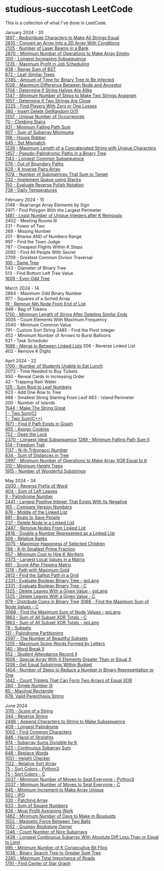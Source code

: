# studious-succotash LeetCode

This is a collection of what I've done in LeetCode.

January 2024 - 30   
[1897 - Redistribute Characters to Make All Strings Equal](https://github.com/doongwong2/studious-succotash/blob/main/LeetCode/1897.cpp)  
[2610 - Convert an Array Into a 2D Array With Conditions](https://github.com/doongwong2/studious-succotash/blob/main/LeetCode/2610.cpp)    
[2125 - Number of Laser Beams in a Bank](https://github.com/doongwong2/studious-succotash/blob/main/LeetCode/2125.cpp)    
[2870 - Minimum Number of Operations to Make Array Empty](https://github.com/doongwong2/studious-succotash/blob/main/LeetCode/2870.cpp)     
[300 - Longest Increasing Subsequence](https://github.com/doongwong2/studious-succotash/blob/main/LeetCode/300.cpp)    
[1235 - Maximum Profit in Job Scheduling](https://github.com/doongwong2/studious-succotash/blob/main/LeetCode/1235.cpp)  
[938 - Range Sum of BST](https://github.com/doongwong2/studious-succotash/blob/main/LeetCode/938.cpp)    
[872 - Leaf-Similar Trees](https://github.com/doongwong2/studious-succotash/blob/main/LeetCode/872.cpp)    
[2385 - Amount of Time for Binary Tree to Be Infected](https://github.com/doongwong2/studious-succotash/blob/main/LeetCode/2385.cpp)    
[1026 - Maximum Difference Between Node and Ancestor](https://github.com/doongwong2/studious-succotash/blob/main/LeetCode/1026.cpp)  
[1704 - Determine if String Halves Are Alike](https://github.com/doongwong2/studious-succotash/blob/main/LeetCode/1704.cpp)  
[1347 - Minimum Number of Steps to Make Two Strings Anagram](https://github.com/doongwong2/studious-succotash/blob/main/LeetCode/1347.cpp)  
[1657 - Determine if Two Strings Are Close](https://github.com/doongwong2/studious-succotash/blob/main/LeetCode/1657.cpp)  
[2225 - Find Players With Zero or One Losses](https://github.com/doongwong2/studious-succotash/blob/main/LeetCode/2225.cpp)  
[380 - Insert Delete GetRandom O(1)](https://github.com/doongwong2/studious-succotash/blob/main/LeetCode/380.cpp)    
[1207 - Unique Number of Occurrences](https://github.com/doongwong2/studious-succotash/blob/main/LeetCode/1207.cpp)  
[70 - Climbing Stairs](https://github.com/doongwong2/studious-succotash/blob/main/LeetCode/70.cpp)   
[931 - Minimum Falling Path Sum](https://github.com/doongwong2/studious-succotash/blob/main/LeetCode/931.cpp)  
[907 - Sum of Subarray Minimums](https://github.com/doongwong2/studious-succotash/blob/main/LeetCode/907.cpp)    
[198 - House Robber](https://github.com/doongwong2/studious-succotash/blob/main/LeetCode/198.cpp)    
[645 - Set Mismatch](https://github.com/doongwong2/studious-succotash/blob/main/LeetCode/645.cpp)    
[1239 - Maximum Length of a Concatenated String with Unique Characters](https://github.com/doongwong2/studious-succotash/blob/main/LeetCode/1239.cpp)  
[1457 - Pseudo-Palindromic Paths in a Binary Tree](https://github.com/doongwong2/studious-succotash/blob/main/LeetCode/1457.cpp)  
[1143 - Longest Common Subsequence](https://github.com/doongwong2/studious-succotash/blob/main/LeetCode/1143.cpp)  
[576 - Out of Boundary Paths](https://github.com/doongwong2/studious-succotash/blob/main/LeetCode/576.cpp)  
[629 - K Inverse Pairs Array](https://github.com/doongwong2/studious-succotash/blob/main/LeetCode/629.cpp)  
[1074 - Number of Submatrices That Sum to Target](https://github.com/doongwong2/studious-succotash/blob/main/LeetCode/1074.cpp)  
[232 - Implement Queue using Stacks](https://github.com/doongwong2/studious-succotash/blob/main/LeetCode/232.cpp)  
[150 - Evaluate Reverse Polish Notation](https://github.com/doongwong2/studious-succotash/blob/main/LeetCode/150.cpp)  
[739 - Daily Temperatures](https://github.com/doongwong2/studious-succotash/blob/main/LeetCode/739.cpp)

February 2024 - 15    
2149 - Rearrange Array Elements by Sign  
2971 - Find Polygon With the Largest Perimeter  
[1481 - Least Number of Unique Integers after K Removals](https://github.com/doongwong2/studious-succotash/blob/main/LeetCode/1481.cpp)  
2402 - Meeting Rooms III  
231 - Power of Two  
268 - Missing Number  
201 - Bitwise AND of Numbers Range  
997 - Find the Town Judge  
787 - Cheapest Flights Within K Stops  
2092 - Find All People With Secret  
2709 - Greatest Common Divisor Traversal  
[100 - Same Tree](https://github.com/doongwong2/studious-succotash/blob/main/LeetCode/100.cpp)  
543 - Diameter of Binary Tree  
513 - Find Bottom Left Tree Value  
[1609 - Even Odd Tree](https://github.com/doongwong2/studious-succotash/blob/main/LeetCode/1609.cpp)    

March 2024 - 14   
2864 - Maximum Odd Binary Number  
977 - Squares of a Sorted Array  
[19 - Remove Nth Node From End of List](https://github.com/doongwong2/studious-succotash/blob/main/LeetCode/19.cpp)  
948 - Bag of Tokens  
[1750 - Minimum Length of String After Deleting Similar Ends](https://github.com/doongwong2/studious-succotash/blob/main/LeetCode/1750.c)  
3005 - Count Elements With Maximum Frequency  
2540 - Minimum Common Value  
791 - Custom Sort String
2485 - Find the Pivot Integer  
452 - Minimum Number of Arrows to Burst Balloons  
621 - Task Scheduler  
[1669 - Merge In Between Linked Lists](https://github.com/doongwong2/studious-succotash/blob/main/LeetCode/1669.cpp)
206 - Reverse Linked List  
402 - Remove K Digits  
  
April 2024 - 22   
[1700 - Number of Students Unable to Eat Lunch](https://github.com/doongwong2/studious-succotash/blob/main/LeetCode/1700.c)  
2073 - Time Needed to Buy Tickets  
950 - Reveal Cards In Increasing Order  
42 - Trapping Rain Water  
[129 - Sum Root to Leaf Numbers](https://github.com/doongwong2/studious-succotash/blob/main/LeetCode/129.cpp)  
623 - Add One Row to Tree  
988 - Smallest String Starting From Leaf
463 - Island Perimeter  
200 - Number of Islands  
[1544 - Make The String Great](https://github.com/doongwong2/studious-succotash/blob/main/LeetCode/1544.cpp)  
[1 - Two Sum(C)](https://github.com/doongwong2/studious-succotash/blob/main/LeetCode/1.c)  
[1 - Two Sum(C++)](https://github.com/doongwong2/studious-succotash/blob/main/LeetCode/1.cpp)  
[1971 - Find if Path Exists in Graph](https://github.com/doongwong2/studious-succotash/blob/main/LeetCode/1971.cpp)  
[455 - Assign Cookies](https://github.com/doongwong2/studious-succotash/blob/main/LeetCode/455.c)  
[752 - Open the Lock](https://github.com/doongwong2/studious-succotash/blob/main/LeetCode/752.c)  
[2370 - Longest Ideal Subsequence](https://github.com/doongwong2/studious-succotash/blob/main/LeetCode/2370.c)
[1289 - Minimum Falling Path Sum II](https://github.com/doongwong2/studious-succotash/blob/main/LeetCode/1289.c)  
[514 - Freedom Trail](https://github.com/doongwong2/studious-succotash/blob/main/LeetCode/514.c)  
[1137 - N-th Tribonacci Number](https://github.com/doongwong2/studious-succotash/blob/main/LeetCode/1137.c)  
[834 - Sum of Distances in Tree](https://github.com/doongwong2/studious-succotash/blob/main/LeetCode/834.cpp)  
[2997 - Minimum Number of Operations to Make Array XOR Equal to K](https://github.com/doongwong2/studious-succotash/blob/main/LeetCode/2997.c)  
[310 - Minimum Height Trees](https://github.com/doongwong2/studious-succotash/blob/main/LeetCode/310.c)  
[1915 - Number of Wonderful Substrings](https://github.com/doongwong2/studious-succotash/blob/main/LeetCode/1915.c)  

May 2024 - 34  
[2000 - Reverse Prefix of Word](https://github.com/doongwong2/studious-succotash/blob/main/LeetCode/2000.go)  
[404 - Sum of Left Leaves](https://github.com/doongwong2/studious-succotash/blob/main/LeetCode/404.go)  
[9 - Palindrome Number](https://github.com/doongwong2/studious-succotash/blob/main/LeetCode/9.go)  
[2441 - Largest Positive Integer That Exists With Its Negative](https://github.com/doongwong2/studious-succotash/blob/main/LeetCode/2441.go)  
[165 - Compare Version Numbers](https://github.com/doongwong2/studious-succotash/blob/main/LeetCode/165.go)  
[876 - Middle of the Linked List](https://github.com/doongwong2/studious-succotash/blob/main/LeetCode/876.cpp)  
[881 - Boats to Save People](https://github.com/doongwong2/studious-succotash/blob/main/LeetCode/881.go)  
[237 - Delete Node in a Linked List](https://github.com/doongwong2/studious-succotash/blob/main/LeetCode/237.go)  
[2487 - Remove Nodes From Linked List](https://github.com/doongwong2/studious-succotash/blob/main/LeetCode/2487.go)  
[2816 - Double a Number Represented as a Linked List](https://github.com/doongwong2/studious-succotash/blob/main/LeetCode/2816.go)  
[506 - Relative Ranks](https://github.com/doongwong2/studious-succotash/blob/main/LeetCode/506.go)  
[3075 - Maximize Happiness of Selected Children](https://github.com/doongwong2/studious-succotash/blob/main/LeetCode/3075.go)  
[786 - K-th Smallest Prime Fraction](https://github.com/doongwong2/studious-succotash/blob/main/LeetCode/786.go)  
[857 - Minimum Cost to Hire K Workers](https://github.com/doongwong2/studious-succotash/blob/main/LeetCode/857.cpp)  
[2373 - Largest Local Values in a Matrix](https://github.com/doongwong2/studious-succotash/blob/main/LeetCode/2373.go)  
[861 - Score After Flipping Matrix](https://github.com/doongwong2/studious-succotash/blob/main/LeetCode/861.go)  
[1219 - Path with Maximum Gold](https://github.com/doongwong2/studious-succotash/blob/main/LeetCode/1219.go)  
[2812 - Find the Safest Path in a Grid](https://github.com/doongwong2/studious-succotash/blob/main/LeetCode/2812.go)  
[2331 - Evaluate Boolean Binary Tree - goLang](https://github.com/doongwong2/studious-succotash/blob/main/LeetCode/2331.go)  
[2331 - Evaluate Boolean Binary Tree - C](https://github.com/doongwong2/studious-succotash/blob/main/LeetCode/2331.c)  
[1325 - Delete Leaves With a Given Value - goLang](https://github.com/doongwong2/studious-succotash/blob/main/LeetCode/1325.go)  
[1325 - Delete Leaves With a Given Value - C](https://github.com/doongwong2/studious-succotash/blob/main/LeetCode/1325.c)  
[979 - Distribute Coins in Binary Tree](https://github.com/doongwong2/studious-succotash/blob/main/LeetCode/979.go)
[3068 - Find the Maximum Sum of Node Values - C](https://github.com/doongwong2/studious-succotash/blob/main/LeetCode/3068.c)  
[3068 - Find the Maximum Sum of Node Values - goLang](https://github.com/doongwong2/studious-succotash/blob/main/LeetCode/3068.go)  
[1863 - Sum of All Subset XOR Totals - C](https://github.com/doongwong2/studious-succotash/blob/main/LeetCode/1863.c)  
[1863 - Sum of All Subset XOR Totals - goLang](https://github.com/doongwong2/studious-succotash/blob/main/LeetCode/1863.go)  
[78 - Subsets](https://github.com/doongwong2/studious-succotash/blob/main/LeetCode/78.c)  
[131 - Palindrome Partitioning](https://github.com/doongwong2/studious-succotash/blob/main/LeetCode/131.go)  
[2597 - The Number of Beautiful Subsets](https://github.com/doongwong2/studious-succotash/blob/main/LeetCode/2597.go)  
[1255 - Maximum Score Words Formed by Letters](https://github.com/doongwong2/studious-succotash/blob/main/LeetCode/1255.c)  
[140 - Word Break II](https://github.com/doongwong2/studious-succotash/blob/main/LeetCode/140.cpp)  
[552 - Student Attendance Record II](https://github.com/doongwong2/studious-succotash/blob/main/LeetCode/552.c)  
[1608 - Special Array With X Elements Greater Than or Equal X](https://github.com/doongwong2/studious-succotash/blob/main/LeetCode/1608.go)  
[1208 - Get Equal Substrings Within Budget](https://github.com/doongwong2/studious-succotash/blob/main/LeetCode/1208.c)  
[1404 - Number of Steps to Reduce a Number in Binary Representation to One](https://github.com/doongwong2/studious-succotash/blob/main/LeetCode/1404.c)  
[1442 - Count Triplets That Can Form Two Arrays of Equal XOR](https://github.com/doongwong2/studious-succotash/blob/main/LeetCode/1442.c)  
[260 - Single Number III](https://github.com/doongwong2/studious-succotash/blob/main/LeetCode/260.go)  
[85 - Maximal Rectangle](https://github.com/doongwong2/studious-succotash/blob/main/LeetCode/85.go)  
[678. Valid Parenthesis String](https://github.com/doongwong2/studious-succotash/blob/main/LeetCode/678.c)  

June 2024  
[3110 - Score of a String](https://github.com/doongwong2/studious-succotash/blob/main/LeetCode/3110.c)  
[344 - Reverse String](https://github.com/doongwong2/studious-succotash/blob/main/LeetCode/344.c)  
[2486 - Append Characters to String to Make Subsequence](https://github.com/doongwong2/studious-succotash/blob/main/LeetCode/2486.py)  
[409 - Longest Palindrome](https://github.com/doongwong2/studious-succotash/blob/main/LeetCode/409.py)  
[1002 - Find Common Characters](https://github.com/doongwong2/studious-succotash/blob/main/LeetCode/1002.py)  
[846 - Hand of Straights](https://github.com/doongwong2/studious-succotash/blob/main/LeetCode/846.py)  
[974 - Subarray Sums Divisible by K](https://github.com/doongwong2/studious-succotash/blob/main/LeetCode/974.py)  
[523 - Continuous Subarray Sum](https://github.com/doongwong2/studious-succotash/blob/main/LeetCode/523.py)  
[648 - Replace Words](https://github.com/doongwong2/studious-succotash/blob/main/LeetCode/648.py)  
[1051 - Height Checker](https://github.com/doongwong2/studious-succotash/blob/main/LeetCode/1051.py)  
[1122 - Relative Sort Array](https://github.com/doongwong2/studious-succotash/blob/main/LeetCode/1122.py)  
[75 - Sort Colors - Python3](https://github.com/doongwong2/studious-succotash/blob/main/LeetCode/75.py)  
[75 - Sort Colors - C](https://github.com/doongwong2/studious-succotash/blob/main/LeetCode/75.c)  
[2037 - Minimum Number of Moves to Seat Everyone - Python3](https://github.com/doongwong2/studious-succotash/blob/main/LeetCode/2037.py)  
[2037 - Minimum Number of Moves to Seat Everyone - C](https://github.com/doongwong2/studious-succotash/blob/main/LeetCode/2037.c)  
[945 - Minimum Increment to Make Array Unique](https://github.com/doongwong2/studious-succotash/blob/main/LeetCode/945.py)  
[502 - IPO](https://github.com/doongwong2/studious-succotash/blob/main/LeetCode/502.py)  
[330 - Patching Array](https://github.com/doongwong2/studious-succotash/blob/main/LeetCode/330.py)  
[633 - Sum of Square Numbers](https://github.com/doongwong2/studious-succotash/blob/main/LeetCode/633.py)  
[826 - Most Profit Assigning Work](https://github.com/doongwong2/studious-succotash/blob/main/LeetCode/826.py)  
[1482 - Minimum Number of Days to Make m Bouquets](https://github.com/doongwong2/studious-succotash/blob/main/LeetCode/1482.py)  
[1552 - Magnetic Force Between Two Balls](https://github.com/doongwong2/studious-succotash/blob/main/LeetCode/1552.py)  
[1052 - Grumpy Bookstore Owner](https://github.com/doongwong2/studious-succotash/blob/main/LeetCode/1052.py)  
[1248 - Count Number of Nice Subarrays](https://github.com/doongwong2/studious-succotash/blob/main/LeetCode/1248.py)  
[1438 - Longest Continuous Subarray With Absolute Diff Less Than or Equal to Limit](https://github.com/doongwong2/studious-succotash/blob/main/LeetCode/1438.py)  
[995 - Minimum Number of K Consecutive Bit Flips](https://github.com/doongwong2/studious-succotash/blob/main/LeetCode/995.py)  
[1038 - Binary Search Tree to Greater Sum Tree](https://github.com/doongwong2/studious-succotash/blob/main/LeetCode/1038.py)  
[2285 - Maximum Total Importance of Roads](https://github.com/doongwong2/studious-succotash/blob/main/LeetCode/2285.py)  
[1791 - Find Center of Star Graph](https://github.com/doongwong2/studious-succotash/blob/main/LeetCode/1791.py)  

